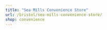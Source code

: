```yaml
---
title: "Sea Mills Convenience Store"
url: /bristol/sea-mills-convenience-store/
shop: convenience
---
```

